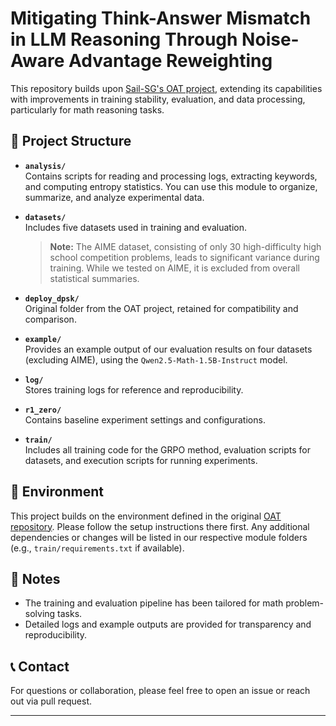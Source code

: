 # Mitigating Think-Answer Mismatch in LLM Reasoning Through Noise-Aware Advantage Reweighting

This repository builds upon [Sail-SG's OAT project](https://github.com/sail-sg/oat/tree/main/oat), extending its capabilities with improvements in training stability, evaluation, and data processing, particularly for math reasoning tasks.

## 📁 Project Structure

- **`analysis/`**  
  Contains scripts for reading and processing logs, extracting keywords, and computing entropy statistics. You can use this module to organize, summarize, and analyze experimental data.

- **`datasets/`**  
  Includes five datasets used in training and evaluation.  
  > **Note:** The AIME dataset, consisting of only 30 high-difficulty high school competition problems, leads to significant variance during training. While we tested on AIME, it is excluded from overall statistical summaries.

- **`deploy_dpsk/`**  
  Original folder from the OAT project, retained for compatibility and comparison.

- **`example/`**  
  Provides an example output of our evaluation results on four datasets (excluding AIME), using the `Qwen2.5-Math-1.5B-Instruct` model.

- **`log/`**  
  Stores training logs for reference and reproducibility.

- **`r1_zero/`**  
  Contains baseline experiment settings and configurations.

- **`train/`**  
  Includes all training code for the GRPO method, evaluation scripts for datasets, and execution scripts for running experiments.

## 🔧 Environment

This project builds on the environment defined in the original [OAT repository](https://github.com/sail-sg/oat/tree/main/oat). Please follow the setup instructions there first. Any additional dependencies or changes will be listed in our respective module folders (e.g., `train/requirements.txt` if available).

## 📌 Notes

- The training and evaluation pipeline has been tailored for math problem-solving tasks.
- Detailed logs and example outputs are provided for transparency and reproducibility.

## 📞 Contact

For questions or collaboration, please feel free to open an issue or reach out via pull request.

---


